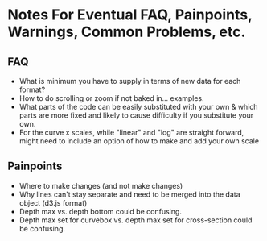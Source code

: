 # Notes For Eventual FAQ, Painpoints, Warnings, Common Problems, etc.

## FAQ
- What is minimum you have to supply in terms of new data for each format?
- How to do scrolling or zoom if not baked in... examples. 
- What parts of the code can be easily substituted with your own & which parts are more fixed and likely to cause difficulty if you substitute your own. 
- For the curve x scales, while "linear" and "log" are straight forward, might need to include an option of how to make and add your own scale


## Painpoints
- Where to make changes (and not make changes)
- Why lines can't stay separate and need to be merged into the data object (d3.js format)
- Depth max vs. depth bottom could be confusing. 
- Depth max set for curvebox vs. depth max set for cross-section could be confusing.
